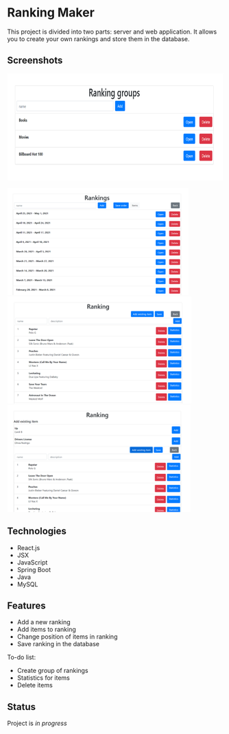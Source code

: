 # Ranking Maker
This project is divided into two parts: server and web application. It allows you to create your own rankings and store them in the database.

## Screenshots
<img src="./WebApplication/img/rankingGroups.PNG" height="250">

<img src="./WebApplication/img/rankings.PNG" height="250"><img src="./WebApplication/img/ranking.PNG" height="250"> <img src="./WebApplication/img/addExistingItem.PNG" height="250">

## Technologies
* React.js
* JSX
* JavaScript
* Spring Boot
* Java
* MySQL

## Features
* Add a new ranking
* Add items to ranking
* Change position of items in ranking
* Save ranking in the database

To-do list:
* Create group of rankings
* Statistics for items
* Delete items

## Status
Project is _in progress_
